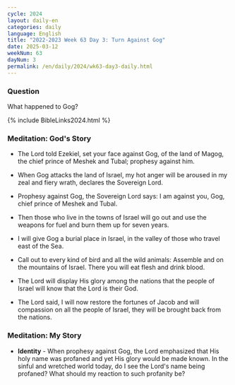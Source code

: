 ```yaml
---
cycle: 2024
layout: daily-en
categories: daily
language: English
title: "2022-2023 Week 63 Day 3: Turn Against Gog"
date: 2025-03-12
weekNum: 63
dayNum: 3
permalink: /en/daily/2024/wk63-day3-daily.html
---
```


### Question     
What happened to Gog? 

{% include BibleLinks2024.html %}

### Meditation: God's Story   
+ The Lord told Ezekiel, set your face against Gog, of the land of Magog, the chief prince of Meshek and Tubal; prophesy against him. 

+ When Gog attacks the land of Israel, my hot anger will be aroused in my zeal and fiery wrath, declares the Sovereign Lord. 

+ Prophesy against Gog, the Sovereign Lord says: I am against you, Gog, chief prince of Meshek and Tubal. 

+ Then those who live in the towns of Israel will go out and use the weapons for fuel and burn them up for seven years. 

+ I will give Gog a burial place in Israel, in the valley of those who travel east of the Sea. 

+ Call out to every kind of bird and all the wild animals: Assemble and on the mountains of Israel. There you will eat flesh and drink blood. 

+ The Lord will display His glory among the nations that the people of Israel will know that the Lord is their God. 

+ The Lord said, I will now restore the fortunes of Jacob and will compassion on all the people of Israel, they will be brought back from the nations. 

### Meditation: My Story   
+ **Identity** - When prophesy against Gog, the Lord emphasized that His holy name was profaned and yet His glory would be made known. In the sinful and wretched world today, do I see the Lord's name being profaned? What should my reaction to such profanity be? 

